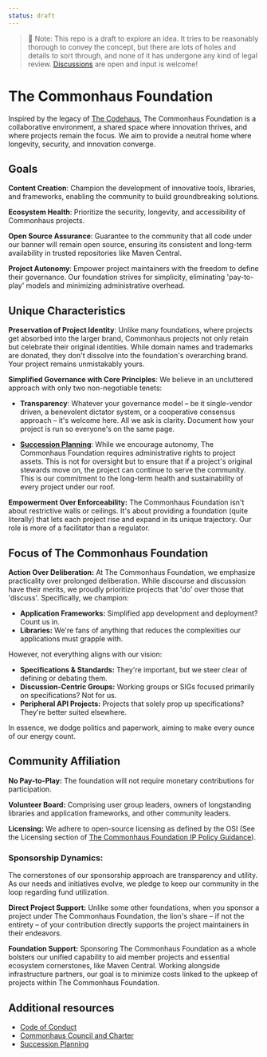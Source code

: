 ```yaml
---
status: draft
---
```


> 📝 Note: This repo is a draft to explore an idea. It tries to be reasonably thorough to convey the concept, but there are lots of holes and details to sort through, and none of it has undergone any kind of legal review. [Discussions](https://github.com/commonhaus/foundation-draft/discussions) are open and input is welcome!

# The Commonhaus Foundation

Inspired by the legacy of [The Codehaus][codehaus], The Commonhaus Foundation is a collaborative environment, a shared space where innovation thrives, and where projects remain the focus. We aim to provide a neutral home where longevity, security, and innovation converge.

[codehaus]: https://www.infoworld.com/article/2892227/codehaus-the-once-great-house-of-code-has-fallen.html
[succession]: governance/succession-plan.md
[ip-policy-guidance]: governance/ip-policy-guidance.md#1-licensing

## Goals

**Content Creation**: Champion the development of innovative tools, libraries, and frameworks, enabling the community to build groundbreaking solutions.

**Ecosystem Health**: Prioritize the security, longevity, and accessibility of Commonhaus projects.

**Open Source Assurance**: Guarantee to the community that all code under our banner will remain open source, ensuring its consistent and long-term availability in trusted repositories like Maven Central.

**Project Autonomy**: Empower project maintainers with the freedom to define their governance. Our foundation strives for simplicity, eliminating 'pay-to-play' models and minimizing administrative overhead.

## Unique Characteristics

**Preservation of Project Identity**: Unlike many foundations, where projects get absorbed into the larger brand, Commonhaus projects not only retain but celebrate their original identities. While domain names and trademarks are donated, they don't dissolve into the foundation's overarching brand. Your project remains unmistakably yours.

**Simplified Governance with Core Principles**: We believe in an uncluttered approach with only two non-negotiable tenets:

- **Transparency**: Whatever your governance model – be it single-vendor driven, a benevolent dictator system, or a cooperative consensus approach – it's welcome here. All we ask is clarity. Document how your project is run so everyone's on the same page.

- **[Succession Planning][succession]**: While we encourage autonomy, The Commonhaus Foundation requires administrative rights to project assets. This is not for oversight but to ensure that if a project's original stewards move on, the project can continue to serve the community. This is our commitment to the long-term health and sustainability of every project under our roof.

**Empowerment Over Enforceability:** The Commonhaus Foundation isn't about restrictive walls or ceilings. It's about providing a foundation (quite literally) that lets each project rise and expand in its unique trajectory. Our role is more of a facilitator than a regulator.

## Focus of The Commonhaus Foundation

**Action Over Deliberation:** At The Commonhaus Foundation, we emphasize practicality over prolonged deliberation. While discourse and discussion have their merits, we proudly prioritize projects that 'do' over those that 'discuss'. Specifically, we champion:

- **Application Frameworks:** Simplified app development and deployment? Count us in.
- **Libraries:** We're fans of anything that reduces the complexities our applications must grapple with.

However, not everything aligns with our vision:

- **Specifications & Standards:** They're important, but we steer clear of defining or debating them.
- **Discussion-Centric Groups:** Working groups or SIGs focused primarily on specifications? Not for us.
- **Peripheral API Projects:** Projects that solely prop up specifications? They're better suited elsewhere.

In essence, we dodge politics and paperwork, aiming to make every ounce of our energy count.

## Community Affiliation

**No Pay-to-Play:** The foundation will not require monetary contributions for participation.

**Volunteer Board:** Comprising user group leaders, owners of longstanding libraries and application frameworks, and other community leaders.

**Licensing:** We adhere to open-source licensing as defined by the OSI (See the Licensing section of [The Commonhaus Foundation IP Policy Guidance][ip-policy-guidance]).

### Sponsorship Dynamics:

The cornerstones of our sponsorship approach are transparency and utility. As our needs and initiatives evolve, we pledge to keep our community in the loop regarding fund utilization.

**Direct Project Support:** Unlike some other foundations, when you sponsor a project under The Commonhaus Foundation, the lion's share – if not the entirety – of your contribution directly supports the project maintainers in their endeavors.

**Foundation Support:** Sponsoring The Commonhaus Foundation as a whole bolsters our unified capability to aid member projects and essential ecosystem cornerstones, like Maven Central. Working alongside infrastructure partners, our goal is to minimize costs linked to the upkeep of projects within The Commonhaus Foundation.


## Additional resources

- [Code of Conduct](CODE_OF_CONDUCT.md)
- [Commonhaus Council and Charter](GOVERNANCE.md)
- [Succession Planning][succession]

